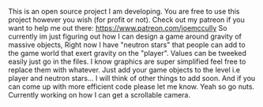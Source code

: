 This is an open source project I am developing. You are free to use this project however you wish (for profit or not).
Check out my patreon if you want to help me out there: https://www.patreon.com/joemccully
So currently im just figuring out how I can design a game around gravity of massive objects, Right now I have
"neutron stars" that people can add to the game world that exert gravity on the "player". Values can be tweeked easily
just go in the files. I know graphics are super simplified feel free to replace them with whatever.
Just add your game objects to the level i.e player and neutron stars... I will think of other things to add soon. And if
you can come up with more efficient code please let me know.  Yeah so go nuts. Currently working on how I can get a
scrollable camera.
